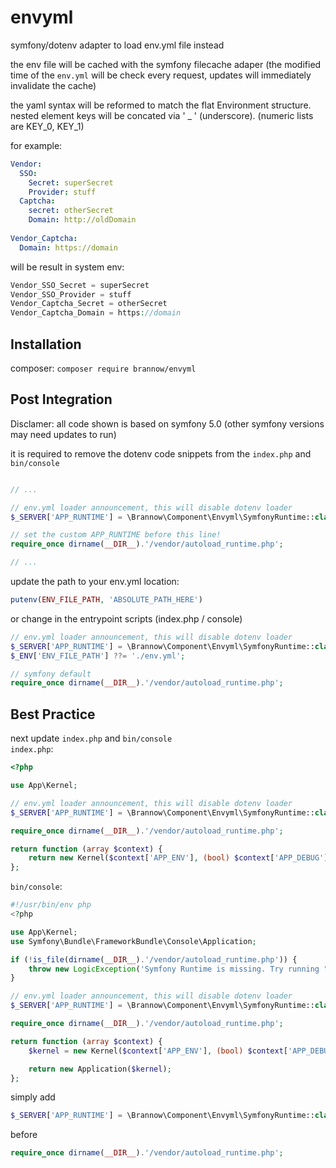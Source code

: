 # envyml
symfony/dotenv adapter to load env.yml file instead

the env file will be cached with the symfony filecache adaper (the modified time of the `env.yml` will be check every request, updates will immediately invalidate the cache)

the yaml syntax will be reformed to match the flat Environment structure.
nested element keys will be concated via ' _ ' (underscore). (numeric lists are KEY_0, KEY_1)

for example: 
```yaml
Vendor:
  SSO:
    Secret: superSecret
    Provider: stuff
  Captcha:
    secret: otherSecret
    Domain: http://oldDomain
    
Vendor_Captcha:
  Domain: https://domain
```
will be result in system env:
```php
Vendor_SSO_Secret = superSecret
Vendor_SSO_Provider = stuff
Vendor_Captcha_Secret = otherSecret
Vendor_Captcha_Domain = https://domain
```

## Installation 

composer: `composer require brannow/envyml`

## Post Integration

Disclamer: all code shown is based on symfony 5.0 (other symfony versions may need updates to run)

it is required to remove the dotenv code snippets from the `index.php` and `bin/console`


```php

// ...

// env.yml loader announcement, this will disable dotenv loader
$_SERVER['APP_RUNTIME'] = \Brannow\Component\Envyml\SymfonyRuntime::class;

// set the custom APP_RUNTIME before this line!
require_once dirname(__DIR__).'/vendor/autoload_runtime.php';

// ...

```

update the path to your env.yml location: 
```php
putenv(ENV_FILE_PATH, 'ABSOLUTE_PATH_HERE')
```
or change in the entrypoint scripts (index.php / console)
```php
// env.yml loader announcement, this will disable dotenv loader
$_SERVER['APP_RUNTIME'] = \Brannow\Component\Envyml\SymfonyRuntime::class;
$_ENV['ENV_FILE_PATH'] ??= './env.yml';

// symfony default
require_once dirname(__DIR__).'/vendor/autoload_runtime.php';
```


## Best Practice

next update `index.php` and `bin/console`     
`index.php`:
```php
<?php

use App\Kernel;

// env.yml loader announcement, this will disable dotenv loader
$_SERVER['APP_RUNTIME'] = \Brannow\Component\Envyml\SymfonyRuntime::class;

require_once dirname(__DIR__).'/vendor/autoload_runtime.php';

return function (array $context) {
    return new Kernel($context['APP_ENV'], (bool) $context['APP_DEBUG']);
};
```

`bin/console`:
```php
#!/usr/bin/env php
<?php

use App\Kernel;
use Symfony\Bundle\FrameworkBundle\Console\Application;

if (!is_file(dirname(__DIR__).'/vendor/autoload_runtime.php')) {
    throw new LogicException('Symfony Runtime is missing. Try running "composer require symfony/runtime".');
}

// env.yml loader announcement, this will disable dotenv loader
$_SERVER['APP_RUNTIME'] = \Brannow\Component\Envyml\SymfonyRuntime::class;

require_once dirname(__DIR__).'/vendor/autoload_runtime.php';

return function (array $context) {
    $kernel = new Kernel($context['APP_ENV'], (bool) $context['APP_DEBUG']);

    return new Application($kernel);
};
```

simply add 
```php
$_SERVER['APP_RUNTIME'] = \Brannow\Component\Envyml\SymfonyRuntime::class;
```            
before
```php
require_once dirname(__DIR__).'/vendor/autoload_runtime.php';
```

